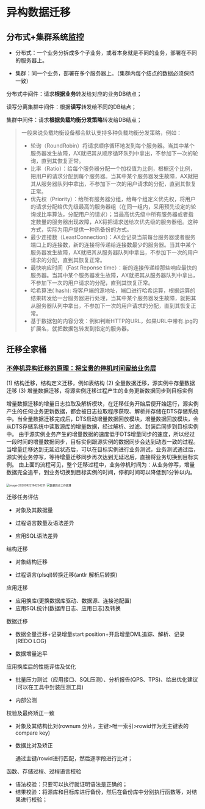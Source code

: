 # 异构数据迁移





## 分布式+集群系统监控

- 分布式：一个业务分拆成多个子业务，或者本身就是不同的业务，部署在不同的服务器上。

- 集群：同一个业务，部署在多个服务器上。（集群内每个结点的数据必须保持一致）

分布式中间件：请求**根据业务**转发给对应的业务DB结点；

读写分离集群中间件：根据**读写**转发给不同的DB结点；

集群中间件：请求**根据负载均衡分发策略**转发给DB结点；

> 一般来说负载均衡设备都会默认支持多种负载均衡分发策略，例如：
>
> - 轮询（RoundRobin）将请求顺序循环地发到每个服务器。当其中某个服务器发生故障，AX就把其从顺序循环队列中拿出，不参加下一次的轮询，直到其恢复正常。
> - 比率（Ratio）：给每个服务器分配一个加权值为比例，根椐这个比例，把用户的请求分配到每个服务器。当其中某个服务器发生故障，AX就把其从服务器队列中拿出，不参加下一次的用户请求的分配，直到其恢复正常。
> - 优先权（Priority）：给所有服务器分组，给每个组定义优先权，将用户的请求分配给优先级最高的服务器组（在同一组内，采用预先设定的轮询或比率算法，分配用户的请求）；当最高优先级中所有服务器或者指定数量的服务器出现故障，AX将把请求送给次优先级的服务器组。这种方式，实际为用户提供一种热备份的方式。
> - 最少连接数（LeastConnection）：AX会记录当前每台服务器或者服务端口上的连接数，新的连接将传递给连接数最少的服务器。当其中某个服务器发生故障，AX就把其从服务器队列中拿出，不参加下一次的用户请求的分配，直到其恢复正常。
> - 最快响应时间（Fast Reponse time）：新的连接传递给那些响应最快的服务器。当其中某个服务器发生故障，AX就把其从服务器队列中拿出，不参加下一次的用户请求的分配，直到其恢复正常。
> - 哈希算法( hash): 将客户端的源地址，端口进行哈希运算，根据运算的结果转发给一台服务器进行处理，当其中某个服务器发生故障，就把其从服务器队列中拿出，不参加下一次的用户请求的分配，直到其恢复正常。
> - 基于数据包的内容分发：例如判断HTTP的URL，如果URL中带有.jpg的扩展名，就把数据包转发到指定的服务器。





## 迁移全家桶

### [不停机异构迁移的原理：将宝贵的停机时间留给业务层](https://developer.aliyun.com/article/59323)

(1) 结构迁移，结构定义迁移，例如表结构
(2) 全量数据迁移，源实例中存量数据迁移
(3) 增量数据迁移，将源实例迁移过程产生的业务更新数据同步到目标实例

增量数据迁移的增量日志拉取及解析模块，在迁移任务开始后便开始运行，源实例产生的任何业务更新数据，都会被日志拉取程序获取、解析并存储在DTS存储系统中。当全量数据迁移完成后，DTS启动增量数据回放模块，增量数据回放模块，会从DTS存储系统中读取源库的增量数据，经过解析、过滤、封装后同步到目标实例中。
由于源实例业务产生的增量数据的速度低于DTS增量同步的速度，所以经过一段时间的增量数据同步，目标实例跟源实例的数据同步会达到动态一致的过程。当增量迁移达到无延迟状态后，可以在目标实例进行业务测试，业务测试通过后，源实例业务停写，等待增量迁移同步再次达到无延迟后，直接将业务切换到目标实例。
由上面的流程可见，整个迁移过程中，业务停机时间为：从业务停写，增量数据完全追平，到业务切换到目标实例的时间，停机时间可以降低到1分钟以内。

<img src="/Users/liuyuanyuan/Library/Application Support/typora-user-images/image-20200922194254231.png" alt="image-20200922194254231" style="zoom:50%;" />

<img src="http://static-aliyun-doc.oss-cn-hangzhou.aliyuncs.com/assets/img/zh-CN/6214948951/p46584.png" alt="数据同步工作原理" style="zoom:50%;" />







迁移任务评估

- 对象及其数据量
- 过程语言数量及语法差异

- 应用SQL语法差异



结构迁移

- 对象结构迁移

- 过程语言(plsql)转换迁移(antlr 解析后转换)



应用迁移

- 应用换库(更换数据库驱动、数据源、连接池配置)
- 应用SQL统计(数据库日志、应用日志)及转换



数据迁移

- 数据全量迁移+记录增量start position+开启增量DML追踪、解析、记录(REDO LOG)

- 数据增量追平



应用换库后的性能评估及优化

- 批量压力测试（应用接口、SQL压测）、分析报告(QPS、TPS)、给出优化建议(可以在工具中封装压测工具)

- 内部公测

  

校验及最终矫正一致

- 对象及其结构比对(rownum 分片，主键>唯一索引>rowid作为无主键表的compare key)

- 数据比对及矫正

  通过主键/rowid进行匹配，然后逐字段进行比对；



函数、存储过程、过程语言校验

- 语法校验：只要可以执行就证明语法是正确的；
- 结果校验：将源库和目标库进行备份，然后在备份库中分别执行函数等，对结果进行校验；

